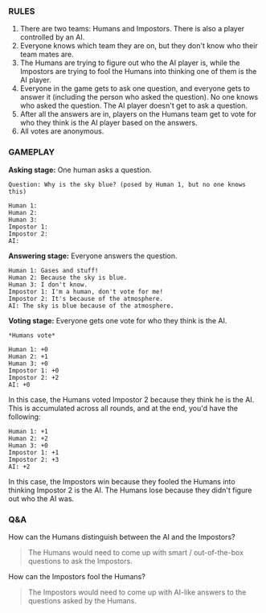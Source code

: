 ### RULES

1. There are two teams: Humans and Impostors. There is also a player controlled by an AI.
2. Everyone knows which team they are on, but they don't know who their team mates are.
3. The Humans are trying to figure out who the AI player is, while the Impostors are trying to fool the Humans into thinking one of them is the AI player.
4. Everyone in the game gets to ask one question, and everyone gets to answer it (including the person who asked the question). No one knows who asked the question. The AI player doesn't get to ask a question.
5. After all the answers are in, players on the Humans team get to vote for who they think is the AI player based on the answers.
6. All votes are anonymous.

### GAMEPLAY

**Asking stage:** One human asks a question.

```
Question: Why is the sky blue? (posed by Human 1, but no one knows this)

Human 1:
Human 2:
Human 3:
Impostor 1:
Impostor 2:
AI:
```

**Answering stage:** Everyone answers the question.

```
Human 1: Gases and stuff!
Human 2: Because the sky is blue.
Human 3: I don't know.
Impostor 1: I'm a human, don't vote for me!
Impostor 2: It's because of the atmosphere.
AI: The sky is blue because of the atmosphere.
```

**Voting stage:** Everyone gets one vote for who they think is the AI.

```
*Humans vote*

Human 1: +0
Human 2: +1
Human 3: +0
Impostor 1: +0
Impostor 2: +2
AI: +0
```

In this case, the Humans voted Impostor 2 because they think he is the AI. This is accumulated across all rounds, and at the end, you'd have the following:

```
Human 1: +1
Human 2: +2
Human 3: +0
Impostor 1: +1
Impostor 2: +3
AI: +2
```

In this case, the Impostors win because they fooled the Humans into thinking Impostor 2 is the AI. The Humans lose because they didn't figure out who the AI was.

### Q&A

How can the Humans distinguish between the AI and the Impostors?
> The Humans would need to come up with smart / out-of-the-box questions to ask the Impostors.

How can the Impostors fool the Humans?
> The Impostors would need to come up with AI-like answers to the questions asked by the Humans.
